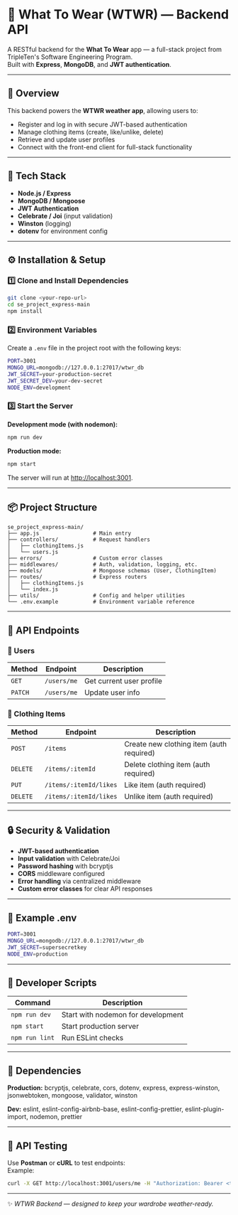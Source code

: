 # 👕 What To Wear (WTWR) — Backend API

A RESTful backend for the **What To Wear** app — a full-stack project from TripleTen's Software Engineering Program.  
Built with **Express**, **MongoDB**, and **JWT authentication**.

---

## 🚀 Overview

This backend powers the **WTWR weather app**, allowing users to:
- Register and log in with secure JWT-based authentication  
- Manage clothing items (create, like/unlike, delete)  
- Retrieve and update user profiles  
- Connect with the front-end client for full-stack functionality

---

## 🧰 Tech Stack

- **Node.js / Express**
- **MongoDB / Mongoose**
- **JWT Authentication**
- **Celebrate / Joi** (input validation)
- **Winston** (logging)
- **dotenv** for environment config

---

## ⚙️ Installation & Setup

### 1️⃣ Clone and Install Dependencies

```bash
git clone <your-repo-url>
cd se_project_express-main
npm install
```

### 2️⃣ Environment Variables

Create a `.env` file in the project root with the following keys:

```bash
PORT=3001
MONGO_URL=mongodb://127.0.0.1:27017/wtwr_db
JWT_SECRET=your-production-secret
JWT_SECRET_DEV=your-dev-secret
NODE_ENV=development
```

### 3️⃣ Start the Server

**Development mode (with nodemon):**
```bash
npm run dev
```

**Production mode:**
```bash
npm start
```

The server will run at [http://localhost:3001](http://localhost:3001).

---

## 📦 Project Structure

```
se_project_express-main/
├── app.js                 # Main entry
├── controllers/           # Request handlers
│   ├── clothingItems.js
│   └── users.js
├── errors/                # Custom error classes
├── middlewares/           # Auth, validation, logging, etc.
├── models/                # Mongoose schemas (User, ClothingItem)
├── routes/                # Express routers
│   ├── clothingItems.js
│   └── index.js
├── utils/                 # Config and helper utilities
└── .env.example           # Environment variable reference
```

---

## 🔑 API Endpoints

### 👤 Users
| Method | Endpoint | Description |
|---------|-----------|-------------|
| `GET` | `/users/me` | Get current user profile |
| `PATCH` | `/users/me` | Update user info |

### 👕 Clothing Items
| Method | Endpoint | Description |
|---------|-----------|-------------|
| `POST` | `/items` | Create new clothing item (auth required) |
| `DELETE` | `/items/:itemId` | Delete clothing item (auth required) |
| `PUT` | `/items/:itemId/likes` | Like item (auth required) |
| `DELETE` | `/items/:itemId/likes` | Unlike item (auth required) |

---

## 🔒 Security & Validation

- **JWT-based authentication**
- **Input validation** with Celebrate/Joi
- **Password hashing** with bcryptjs
- **CORS** middleware configured
- **Error handling** via centralized middleware
- **Custom error classes** for clear API responses

---

## 🧾 Example .env

```bash
PORT=3001
MONGO_URL=mongodb://127.0.0.1:27017/wtwr_db
JWT_SECRET=supersecretkey
NODE_ENV=production
```

---

## 🧠 Developer Scripts

| Command | Description |
|----------|-------------|
| `npm run dev` | Start with nodemon for development |
| `npm start` | Start production server |
| `npm run lint` | Run ESLint checks |

---

## 🧩 Dependencies

**Production:**
bcryptjs, celebrate, cors, dotenv, express, express-winston, jsonwebtoken, mongoose, validator, winston

**Dev:**
eslint, eslint-config-airbnb-base, eslint-config-prettier, eslint-plugin-import, nodemon, prettier

---

## 🧪 API Testing

Use **Postman** or **cURL** to test endpoints:  
Example:
```bash
curl -X GET http://localhost:3001/users/me -H "Authorization: Bearer <token>"
```

---

✨ *WTWR Backend — designed to keep your wardrobe weather-ready.*

